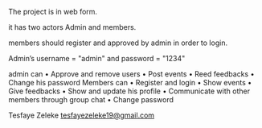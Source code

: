 The project is in web form.

it has two actors Admin and members.

members should register and approved by admin in order to login.

Admin’s username = "admin" and password = "1234"

admin can 
•	Approve and remove users
•	Post events
•	Reed feedbacks
•	Change his password
Members can 
•	Register and login
•	Show events
•	Give feedbacks
•	Show and update his profile
•	Communicate with other members through group chat
•	Change password

Tesfaye Zeleke
tesfayezeleke19@gmail.com
